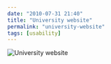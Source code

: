 ```yaml
---
date: "2010-07-31 21:40"
title: "University website"
permalink: "university-website"
tags: [usability]
---
```


![University website](http://imgs.xkcd.com/comics/university_website.png)
